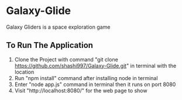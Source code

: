 # Galaxy-Glide
Galaxy Gliders is a space exploration game 

## To Run The Application
1. Clone the Project with command "git clone https://github.com/shashi997/Galaxy-Glide.git" in terminal with the location
2. Run "npm install" command after installing node in terminal
3. Enter "node app.js" command in terminal then it runs on port 8080
4. Visit "http://localhost:8080/" for the web page to show